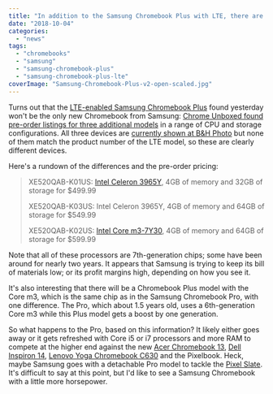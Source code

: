 ```yaml
---
title: "In addition to the Samsung Chromebook Plus with LTE, there are three more new models coming"
date: "2018-10-04"
categories: 
  - "news"
tags: 
  - "chromebooks"
  - "samsung"
  - "samsung-chromebook-plus"
  - "samsung-chromebook-plus-lte"
coverImage: "Samsung-Chromebook-Plus-v2-open-scaled.jpg"
---
```


Turns out that the [LTE-enabled Samsung Chromebook Plus](https://www.aboutchromebooks.com/news/samsung-chromebook-plus-lte/) found yesterday won't be the only new Chromebook from Samsung: [Chrome Unboxed found pre-order listings for three additional models](https://chromeunboxed.com/news/three-samsung-chromebook-plus-new-models-core-m3-presale) in a range of CPU and storage configurations. All three devices are [currently shown at B&H Photo](https://www.bhphotovideo.com/c/search?N=0&Ntt=samsung+chromebook+plus&fct=fct_screen-size_964%7C12.2in%2B&sts=ma) but none of them match the product number of the LTE model, so these are clearly different devices.

Here's a rundown of the differences and the pre-order pricing:

> XE520QAB-K01US: [Intel Celeron 3965Y](https://ark.intel.com/products/122698/Intel-Celeron-Processor-3965Y-2M-Cache-1-50-GHz-), 4GB of memory and 32GB of storage for $499.99
> 
> XE520QAB-K03US: Intel Celeron 3965Y, 4GB of memory and 64GB of storage for $549.99
> 
> XE520QAB-K02US: [Intel Core m3-7Y30](https://ark.intel.com/products/95449/Intel-Core-m3-7Y30-Processor-4M-Cache-2-60-GHz-), 4GB of memory and 64GB of storage for $599.99

Note that all of these processors are 7th-generation chips; some have been around for nearly two years. It appears that Samsung is trying to keep its bill of materials low; or its profit margins high, depending on how you see it.

It's also interesting that there will be a Chromebook Plus model with the Core m3, which is the same chip as in the Samsung Chromebook Pro, with one difference. The Pro, which about 1.5 years old, uses a 6th-generation Core m3 while this Plus model gets a boost by one generation.

So what happens to the Pro, based on this information? It likely either goes away or it gets refreshed with Core i5 or i7 processors and more RAM to compete at the higher end against the new [Acer Chromebook 13](https://www.aboutchromebooks.com/news/acer-chromebook-13-spin-13-price-release-date-september-650-and-750/), [Dell Inspiron 14](https://www.aboutchromebooks.com/news/dell-insipiron-14-chromebook-price-release-date-availability/), [Lenovo Yoga Chromebook C630](https://www.aboutchromebooks.com/news/4k-lenovo-yoga-chromebook-c630-specs-price-release-date-599/) and the Pixelbook. Heck, maybe Samsung goes with a detachable Pro model to tackle the [Pixel Slate](https://www.aboutchromebooks.com/tag/pixel-slate). It's difficult to say at this point, but I'd like to see a Samsung Chromebook with a little more horsepower.
